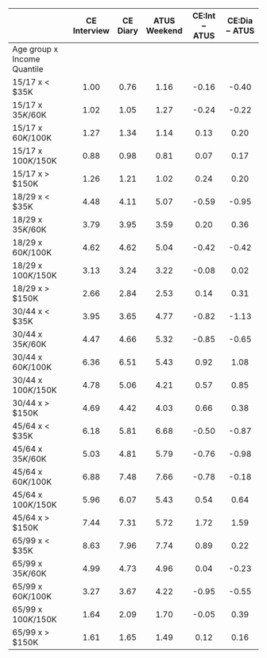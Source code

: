 
|                      | CE<br>Interview |  CE<br>Diary | ATUS<br>Weekend | CE:Int &minus; ATUS | CE:Dia &minus; ATUS |
| -------------------- | :----------: | :----------: | :----------: | :----------: | :----------: |
| Age group x Income Quantile |              |              |              |              |              |
| 15/17 x     < $35K   |         1.00 |         0.76 |         1.16 |        -0.16 |        -0.40 |
| 15/17 x  $35K/$60K   |         1.02 |         1.05 |         1.27 |        -0.24 |        -0.22 |
| 15/17 x  $60K/$100K  |         1.27 |         1.34 |         1.14 |         0.13 |         0.20 |
| 15/17 x $100K/$150K  |         0.88 |         0.98 |         0.81 |         0.07 |         0.17 |
| 15/17 x     > $150K  |         1.26 |         1.21 |         1.02 |         0.24 |         0.20 |
| 18/29 x     < $35K   |         4.48 |         4.11 |         5.07 |        -0.59 |        -0.95 |
| 18/29 x  $35K/$60K   |         3.79 |         3.95 |         3.59 |         0.20 |         0.36 |
| 18/29 x  $60K/$100K  |         4.62 |         4.62 |         5.04 |        -0.42 |        -0.42 |
| 18/29 x $100K/$150K  |         3.13 |         3.24 |         3.22 |        -0.08 |         0.02 |
| 18/29 x     > $150K  |         2.66 |         2.84 |         2.53 |         0.14 |         0.31 |
| 30/44 x     < $35K   |         3.95 |         3.65 |         4.77 |        -0.82 |        -1.13 |
| 30/44 x  $35K/$60K   |         4.47 |         4.66 |         5.32 |        -0.85 |        -0.65 |
| 30/44 x  $60K/$100K  |         6.36 |         6.51 |         5.43 |         0.92 |         1.08 |
| 30/44 x $100K/$150K  |         4.78 |         5.06 |         4.21 |         0.57 |         0.85 |
| 30/44 x     > $150K  |         4.69 |         4.42 |         4.03 |         0.66 |         0.38 |
| 45/64 x     < $35K   |         6.18 |         5.81 |         6.68 |        -0.50 |        -0.87 |
| 45/64 x  $35K/$60K   |         5.03 |         4.81 |         5.79 |        -0.76 |        -0.98 |
| 45/64 x  $60K/$100K  |         6.88 |         7.48 |         7.66 |        -0.78 |        -0.18 |
| 45/64 x $100K/$150K  |         5.96 |         6.07 |         5.43 |         0.54 |         0.64 |
| 45/64 x     > $150K  |         7.44 |         7.31 |         5.72 |         1.72 |         1.59 |
| 65/99 x     < $35K   |         8.63 |         7.96 |         7.74 |         0.89 |         0.22 |
| 65/99 x  $35K/$60K   |         4.99 |         4.73 |         4.96 |         0.04 |        -0.23 |
| 65/99 x  $60K/$100K  |         3.27 |         3.67 |         4.22 |        -0.95 |        -0.55 |
| 65/99 x $100K/$150K  |         1.64 |         2.09 |         1.70 |        -0.05 |         0.39 |
| 65/99 x     > $150K  |         1.61 |         1.65 |         1.49 |         0.12 |         0.16 |

